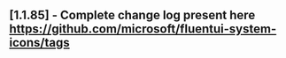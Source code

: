 ## [1.1.85] - Complete change log present here https://github.com/microsoft/fluentui-system-icons/tags